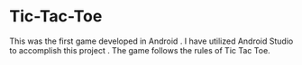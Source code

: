 # Tic-Tac-Toe

This was the first game developed in Android . I have utilized Android Studio to accomplish this project . The game follows the rules of Tic Tac Toe.
